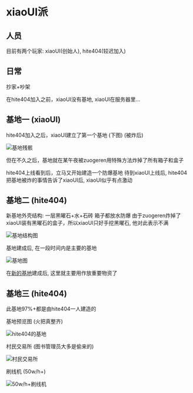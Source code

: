 # xiaoUI派
## 人员
目前有两个玩家: xiaoUI(创始人), hite404(较迟加入)

## 日常
抄家+吵架

在hite404加入之前，xiaoUI没有基地, xiaoUI在服务器里...

## 基地一 (xiaoUI)
hite404加入之后，xiaoUI建立了第一个基地 (下图) (被炸后)

![基地残骸](https://s2.loli.net/2024/10/01/qQaJySNT8fYrcZU.png)

但在不久之后，基地就在某午夜被zuogeren用特殊方法炸掉了所有箱子和盒子

hite404上线看到后，立马又开始建造一个防爆基地
待到xiaoUI上线后, hite404把基地被炸的事情告诉了xiaoUI后, xiaoUI似乎有点激动

## 基地二 (hite404)
新基地外壳结构: 一层黑曜石+水+石砖
箱子都放水防爆
由于zuogeren炸掉了xiaoUI装有黑曜石的盒子，所以xiaoUI只好手挖黑曜石, 他对此表示不满

![基地结构图](https://s2.loli.net/2024/10/01/7E51seTy2KIrJCY.png)

基地建成后, 在一段时间内是主要的基地

![基地图](https://s2.loli.net/2024/10/01/gQ8tC1s6c3Lpkfz.png)

在[新的基地](#基地三-hite404)建成后, 这里就主要用作放重要物资了

## 基地三 (hite404)
此基地97%+都是由hite404一人建造的

基地预览图 (火把真整齐)

![hite404的基地](https://s2.loli.net/2024/10/01/grelxOVuBYFk3y4.png)

村民交易所 (图书管理员大多是偷来的)

![村民交易所](https://s2.loli.net/2024/10/01/lXJFd4M71nADgOK.png)

刷线机 (50w/h+)

![50w/h+刷线机](https://s2.loli.net/2024/10/01/dBoE8rktbsZFwcj.png)